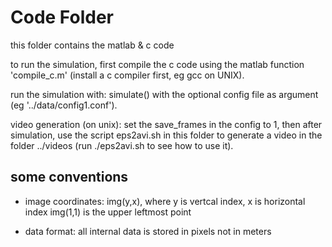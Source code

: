 # Code Folder 

this folder contains the matlab & c code

to run the simulation, first compile the c code using the matlab function
'compile\_c.m' (install a c compiler first, eg gcc on UNIX).

run the simulation with: simulate() with the optional config file as argument
(eg '../data/config1.conf').

video generation (on unix):
set the save\_frames in the config to 1, then after simulation, use the script
eps2avi.sh in this folder to generate a video in the folder ../videos (run
./eps2avi.sh to see how to use it).


## some conventions

- image coordinates:
 img(y,x), where y is vertcal index, x is horizontal index
 img(1,1) is the upper leftmost point

- data format:
 all internal data is stored in pixels not in meters

